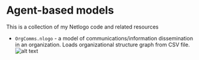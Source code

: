 # Agent-based models

This is a collection of my Netlogo code and related resources

* `OrgComms.nlogo` - a model of communications/information dissemination in an organization. Loads organizational structure graph from CSV file. 
![alt text](https://media.giphy.com/media/XoM3d7eF3xpW0JCFHN/giphy.gif "Running MOdel")

